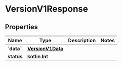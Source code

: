 
# VersionV1Response

## Properties
| Name | Type | Description | Notes |
| ------------ | ------------- | ------------- | ------------- |
| **&#x60;data&#x60;** | [**VersionV1Data**](VersionV1Data.md) |  |  |
| **status** | **kotlin.Int** |  |  |



